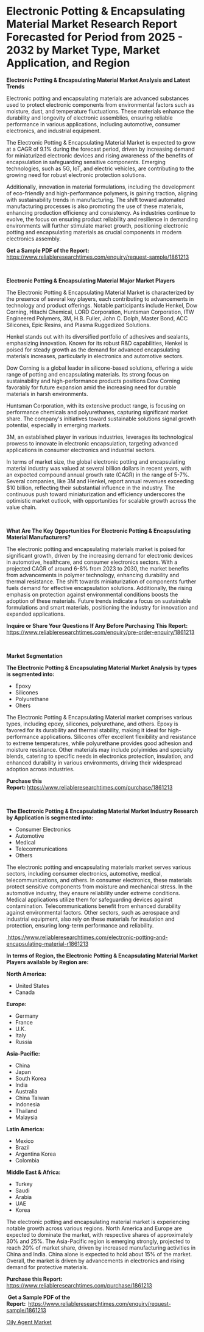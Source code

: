 <p><h1>Electronic Potting & Encapsulating Material Market Research Report Forecasted for Period from 2025 -  2032 by Market Type, Market Application, and Region</h1></p><p><strong>Electronic Potting & Encapsulating Material Market Analysis and Latest Trends</strong></p>
<p><p>Electronic potting and encapsulating materials are advanced substances used to protect electronic components from environmental factors such as moisture, dust, and temperature fluctuations. These materials enhance the durability and longevity of electronic assemblies, ensuring reliable performance in various applications, including automotive, consumer electronics, and industrial equipment.</p><p>The Electronic Potting & Encapsulating Material Market is expected to grow at a CAGR of 9.1% during the forecast period, driven by increasing demand for miniaturized electronic devices and rising awareness of the benefits of encapsulation in safeguarding sensitive components. Emerging technologies, such as 5G, IoT, and electric vehicles, are contributing to the growing need for robust electronic protection solutions. </p><p>Additionally, innovation in material formulations, including the development of eco-friendly and high-performance polymers, is gaining traction, aligning with sustainability trends in manufacturing. The shift toward automated manufacturing processes is also promoting the use of these materials, enhancing production efficiency and consistency. As industries continue to evolve, the focus on ensuring product reliability and resilience in demanding environments will further stimulate market growth, positioning electronic potting and encapsulating materials as crucial components in modern electronics assembly.</p></p>
<p><strong>Get a Sample PDF of the Report:&nbsp;</strong> <a href="https://www.reliableresearchtimes.com/enquiry/request-sample/1861213?utm_campaign=2774&utm_medium=2&utm_source=Github&utm_content=ia&utm_term=03042025&utm_id=electronic-potting-encapsulating-material">https://www.reliableresearchtimes.com/enquiry/request-sample/1861213</a></p>
<p>&nbsp;</p>
<p><strong>Electronic Potting & Encapsulating Material Major Market Players</strong></p>
<p><p>The Electronic Potting & Encapsulating Material Market is characterized by the presence of several key players, each contributing to advancements in technology and product offerings. Notable participants include Henkel, Dow Corning, Hitachi Chemical, LORD Corporation, Huntsman Corporation, ITW Engineered Polymers, 3M, H.B. Fuller, John C. Dolph, Master Bond, ACC Silicones, Epic Resins, and Plasma Ruggedized Solutions.</p><p>Henkel stands out with its diversified portfolio of adhesives and sealants, emphasizing innovation. Known for its robust R&D capabilities, Henkel is poised for steady growth as the demand for advanced encapsulating materials increases, particularly in electronics and automotive sectors.</p><p>Dow Corning is a global leader in silicone-based solutions, offering a wide range of potting and encapsulating materials. Its strong focus on sustainability and high-performance products positions Dow Corning favorably for future expansion amid the increasing need for durable materials in harsh environments.</p><p>Huntsman Corporation, with its extensive product range, is focusing on performance chemicals and polyurethanes, capturing significant market share. The company's initiatives toward sustainable solutions signal growth potential, especially in emerging markets.</p><p>3M, an established player in various industries, leverages its technological prowess to innovate in electronic encapsulation, targeting advanced applications in consumer electronics and industrial sectors.</p><p>In terms of market size, the global electronic potting and encapsulating material industry was valued at several billion dollars in recent years, with an expected compound annual growth rate (CAGR) in the range of 5-7%. Several companies, like 3M and Henkel, report annual revenues exceeding $10 billion, reflecting their substantial influence in the industry. The continuous push toward miniaturization and efficiency underscores the optimistic market outlook, with opportunities for scalable growth across the value chain.</p></p>
<p>&nbsp;</p>
<p><strong>What Are The Key Opportunities For Electronic Potting & Encapsulating Material Manufacturers?</strong></p>
<p><p>The electronic potting and encapsulating materials market is poised for significant growth, driven by the increasing demand for electronic devices in automotive, healthcare, and consumer electronics sectors. With a projected CAGR of around 6-8% from 2023 to 2030, the market benefits from advancements in polymer technology, enhancing durability and thermal resistance. The shift towards miniaturization of components further fuels demand for effective encapsulation solutions. Additionally, the rising emphasis on protection against environmental conditions boosts the adoption of these materials. Future trends indicate a focus on sustainable formulations and smart materials, positioning the industry for innovation and expanded applications.</p></p>
<p><strong>Inquire or Share Your Questions If Any Before Purchasing This Report:</strong> <a href="https://www.reliableresearchtimes.com/enquiry/pre-order-enquiry/1861213?utm_campaign=2774&utm_medium=2&utm_source=Github&utm_content=ia&utm_term=03042025&utm_id=electronic-potting-encapsulating-material">https://www.reliableresearchtimes.com/enquiry/pre-order-enquiry/1861213</a></p>
<p>&nbsp;</p>
<p><strong>Market Segmentation</strong></p>
<p><strong>The Electronic Potting & Encapsulating Material Market Analysis by types is segmented into:</strong></p>
<p><ul><li>Epoxy</li><li>Silicones</li><li>Polyurethane</li><li>Ohers</li></ul></p>
<p><p>The Electronic Potting & Encapsulating Material market comprises various types, including epoxy, silicones, polyurethane, and others. Epoxy is favored for its durability and thermal stability, making it ideal for high-performance applications. Silicones offer excellent flexibility and resistance to extreme temperatures, while polyurethane provides good adhesion and moisture resistance. Other materials may include polyimides and specialty blends, catering to specific needs in electronics protection, insulation, and enhanced durability in various environments, driving their widespread adoption across industries.</p></p>
<p><strong>Purchase this Report:&nbsp;</strong><a href="https://www.reliableresearchtimes.com/purchase/1861213?utm_campaign=2774&utm_medium=2&utm_source=Github&utm_content=ia&utm_term=03042025&utm_id=electronic-potting-encapsulating-material">https://www.reliableresearchtimes.com/purchase/1861213</a></p>
<p>&nbsp;</p>
<p><strong>The Electronic Potting & Encapsulating Material Market Industry Research by Application is segmented into:</strong></p>
<p><ul><li>Consumer Electronics</li><li>Automotive</li><li>Medical</li><li>Telecommunications</li><li>Others</li></ul></p>
<p><p>The electronic potting and encapsulating materials market serves various sectors, including consumer electronics, automotive, medical, telecommunications, and others. In consumer electronics, these materials protect sensitive components from moisture and mechanical stress. In the automotive industry, they ensure reliability under extreme conditions. Medical applications utilize them for safeguarding devices against contamination. Telecommunications benefit from enhanced durability against environmental factors. Other sectors, such as aerospace and industrial equipment, also rely on these materials for insulation and protection, ensuring long-term performance and reliability.</p></p>
<p><a href="https://www.reliableresearchtimes.com/electronic-potting-and-encapsulating-material-r1861213?utm_campaign=2774&utm_medium=2&utm_source=Github&utm_content=ia&utm_term=03042025&utm_id=electronic-potting-encapsulating-material">&nbsp;https://www.reliableresearchtimes.com/electronic-potting-and-encapsulating-material-r1861213</a></p>
<p><strong>In terms of Region, the Electronic Potting & Encapsulating Material Market Players available by Region are:</strong></p>
<p>
    <p> <strong> North America: </strong>
        <ul>
            <li>United States</li>
            <li>Canada</li>
        </ul>
        </p> 
    <p> <strong> Europe: </strong>
        <ul>
            <li>Germany</li>
            <li>France</li>
            <li>U.K.</li>
            <li>Italy</li>
            <li>Russia</li>
        </ul>
        </p> 
    <p> <strong> Asia-Pacific: </strong>
        <ul>
            <li>China</li>
            <li>Japan</li>
            <li>South Korea</li>
            <li>India</li>
            <li>Australia</li>
            <li>China Taiwan</li>
            <li>Indonesia</li>
            <li>Thailand</li>
            <li>Malaysia</li>
        </ul>
        </p> 
    <p> <strong> Latin America: </strong>
        <ul>
            <li>Mexico</li>
            <li>Brazil</li>
            <li>Argentina Korea</li>
            <li>Colombia</li>
        </ul>
        </p> 
    <p> <strong> Middle East & Africa: </strong>
        <ul>
            <li>Turkey</li>
            <li>Saudi</li>
            <li>Arabia</li>
            <li>UAE</li>
            <li>Korea</li>
        </ul>
    </p>
    </p>
<p><p>The electronic potting and encapsulating material market is experiencing notable growth across various regions. North America and Europe are expected to dominate the market, with respective shares of approximately 30% and 25%. The Asia-Pacific region is emerging strongly, projected to reach 20% of market share, driven by increased manufacturing activities in China and India. China alone is expected to hold about 15% of the market. Overall, the market is driven by advancements in electronics and rising demand for protective materials.</p></p>
<p><strong>Purchase this Report: </strong><a href="https://www.reliableresearchtimes.com/purchase/1861213?utm_campaign=2774&utm_medium=2&utm_source=Github&utm_content=ia&utm_term=03042025&utm_id=electronic-potting-encapsulating-material">https://www.reliableresearchtimes.com/purchase/1861213</a></p>
<p>&nbsp;<strong>Get a Sample PDF of the Report:&nbsp;&nbsp;</strong><a href="https://www.reliableresearchtimes.com/enquiry/request-sample/1861213?utm_campaign=2774&utm_medium=2&utm_source=Github&utm_content=ia&utm_term=03042025&utm_id=electronic-potting-encapsulating-material">https://www.reliableresearchtimes.com/enquiry/request-sample/1861213</a></p>
<p><strong></strong></p>
<p><p><a href="https://github.com/bholdsfofie/Market-Research-Report-List-1/blob/main/oily-agent-market.md?utm_campaign=2774&utm_medium=2&utm_source=Github&utm_content=ia&utm_term=03042025&utm_id=electronic-potting-encapsulating-material">Oily Agent Market</a></p></p>